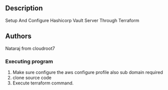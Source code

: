 ## Description

Setup And Configure Hashicorp Vault Server Through Terraform

## Authors

Nataraj from cloudroot7

### Executing program

1. Make sure configure the aws configure profile also sub domain required
2. clone source code
3. Execute terraform command.